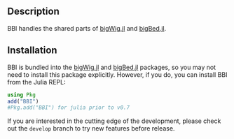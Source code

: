 ## Description
BBI handles the shared parts of [bigWig.jl](https://github.com/BioJulia/bigWig.jl) and [bigBed.jl](https://github.com/BioJulia/bigBed.jl).

## Installation
BBI is bundled into the [bigWig.jl](https://github.com/BioJulia/bigWig.jl) and [bigBed.jl](https://github.com/BioJulia/bigBed.jl)
packages, so you may not need to install this package explicitly.
However, if you do, you can install BBI from the Julia REPL:

```julia
using Pkg
add("BBI")
#Pkg.add("BBI") for julia prior to v0.7
```

If you are interested in the cutting edge of the development, please check out
the `develop` branch to try new features before release.
